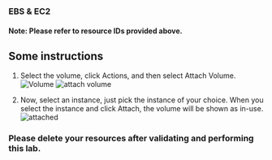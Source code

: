 ### EBS & EC2

#### Note: Please refer to resource IDs provided above.
## Some instructions

1.	Select the volume, click Actions, and then select Attach Volume. ![Volume](https://user-images.githubusercontent.com/84078733/192092778-a0320c06-bb4a-4cc6-8277-60b1e429d1af.png) ![attach volume](https://user-images.githubusercontent.com/84078733/192093359-b219ab8c-bf48-4be9-9945-130cf4c8b248.png)

2. Now, select an instance, just pick the instance of your choice. When you select the instance and click Attach, the volume will be shown as in-use. 
![attached](https://user-images.githubusercontent.com/84078733/192094189-a997d4a2-f90f-4193-a450-e0211d7d3f58.png)



### Please delete your resources after validating and performing this lab.
